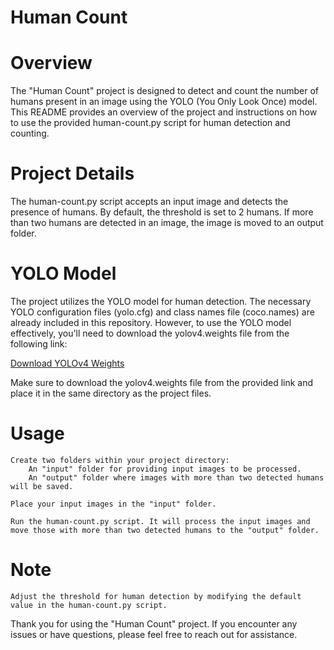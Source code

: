 # Human Count
# Overview

The "Human Count" project is designed to detect and count the number of humans present in an image using the YOLO (You Only Look Once) model. This README provides an overview of the project and instructions on how to use the provided human-count.py script for human detection and counting.
# Project Details

The human-count.py script accepts an input image and detects the presence of humans. By default, the threshold is set to 2 humans. If more than two humans are detected in an image, the image is moved to an output folder.
# YOLO Model

The project utilizes the YOLO model for human detection. The necessary YOLO configuration files (yolo.cfg) and class names file (coco.names) are already included in this repository. However, to use the YOLO model effectively, you'll need to download the yolov4.weights file from the following link:

[Download YOLOv4 Weights](https://www.google.com/url?sa=t&rct=j&q=&esrc=s&source=web&cd=&cad=rja&uact=8&ved=2ahUKEwiPm5GYzrGCAxVgTGwGHQm3AD0QFnoECAUQAQ&url=https%3A%2F%2Fgithub.com%2FAlexeyAB%2Fdarknet%2Freleases%2Fdownload%2Fdarknet_yolo_v3_optimal%2Fyolov4.weights&usg=AOvVaw30if4joxtTaS8DAh12vYQ4&opi=89978449)


Make sure to download the yolov4.weights file from the provided link and place it in the same directory as the project files.
# Usage

    Create two folders within your project directory:
        An "input" folder for providing input images to be processed.
        An "output" folder where images with more than two detected humans will be saved.

    Place your input images in the "input" folder.

    Run the human-count.py script. It will process the input images and move those with more than two detected humans to the "output" folder.

# Note

    Adjust the threshold for human detection by modifying the default value in the human-count.py script.

Thank you for using the "Human Count" project. If you encounter any issues or have questions, please feel free to reach out for assistance.
